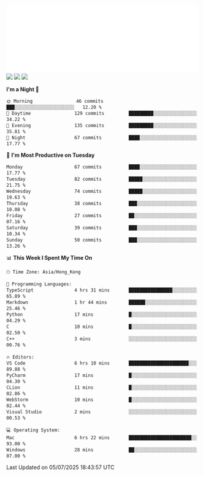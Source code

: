 <img src="./assets/header.svg" />
<img src="https://wakatime.com/share/@Shenley/f0f15f34-169b-42e7-828a-da14eca90966.svg" />
<img src="https://github-readme-stats.ykrazy.top/api/wakatime?username=shenley&langs_count=11&theme=transparent" />
<img src="https://github-readme-stats.ykrazy.top/api?username=shenlye&show_icons=true&include_all_commits=true&theme=transparent" />

<!--START_SECTION:waka-->
**I'm a Night 🦉** 

```text
🌞 Morning                46 commits          ███░░░░░░░░░░░░░░░░░░░░░░   12.20 % 
🌆 Daytime                129 commits         █████████░░░░░░░░░░░░░░░░   34.22 % 
🌃 Evening                135 commits         █████████░░░░░░░░░░░░░░░░   35.81 % 
🌙 Night                  67 commits          ████░░░░░░░░░░░░░░░░░░░░░   17.77 % 
```
📅 **I'm Most Productive on Tuesday** 

```text
Monday                   67 commits          ████░░░░░░░░░░░░░░░░░░░░░   17.77 % 
Tuesday                  82 commits          █████░░░░░░░░░░░░░░░░░░░░   21.75 % 
Wednesday                74 commits          █████░░░░░░░░░░░░░░░░░░░░   19.63 % 
Thursday                 38 commits          ███░░░░░░░░░░░░░░░░░░░░░░   10.08 % 
Friday                   27 commits          ██░░░░░░░░░░░░░░░░░░░░░░░   07.16 % 
Saturday                 39 commits          ███░░░░░░░░░░░░░░░░░░░░░░   10.34 % 
Sunday                   50 commits          ███░░░░░░░░░░░░░░░░░░░░░░   13.26 % 
```


📊 **This Week I Spent My Time On** 

```text
🕑︎ Time Zone: Asia/Hong_Kong

💬 Programming Languages: 
TypeScript               4 hrs 31 mins       ████████████████░░░░░░░░░   65.89 % 
Markdown                 1 hr 44 mins        ██████░░░░░░░░░░░░░░░░░░░   25.46 % 
Python                   17 mins             █░░░░░░░░░░░░░░░░░░░░░░░░   04.29 % 
C                        10 mins             █░░░░░░░░░░░░░░░░░░░░░░░░   02.50 % 
C++                      3 mins              ░░░░░░░░░░░░░░░░░░░░░░░░░   00.76 % 

🔥 Editors: 
VS Code                  6 hrs 10 mins       ██████████████████████░░░   89.88 % 
PyCharm                  17 mins             █░░░░░░░░░░░░░░░░░░░░░░░░   04.30 % 
CLion                    11 mins             █░░░░░░░░░░░░░░░░░░░░░░░░   02.86 % 
WebStorm                 10 mins             █░░░░░░░░░░░░░░░░░░░░░░░░   02.44 % 
Visual Studio            2 mins              ░░░░░░░░░░░░░░░░░░░░░░░░░   00.53 % 

💻 Operating System: 
Mac                      6 hrs 22 mins       ███████████████████████░░   93.00 % 
Windows                  28 mins             ██░░░░░░░░░░░░░░░░░░░░░░░   07.00 % 
```


 Last Updated on 05/07/2025 18:43:57 UTC
<!--END_SECTION:waka-->
